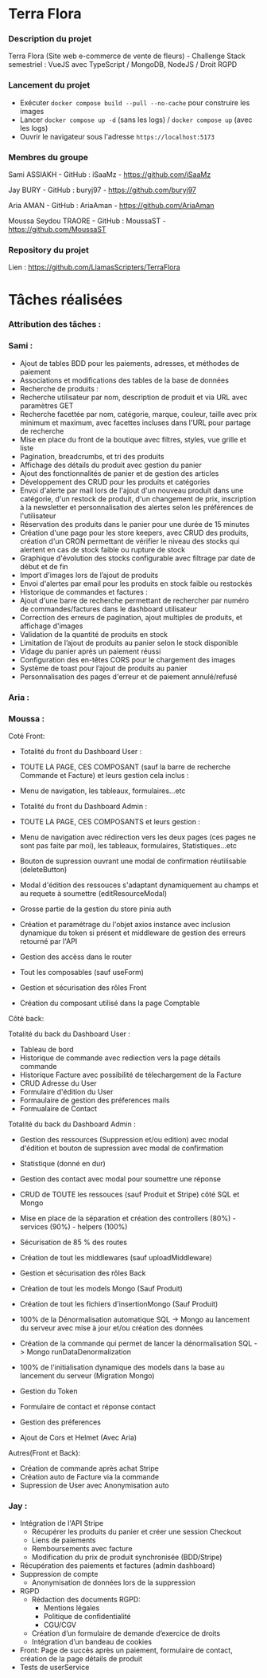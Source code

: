 # Terra Flora

### Description du projet

Terra Flora (Site web e-commerce de vente de fleurs) - Challenge Stack semestriel : VueJS avec TypeScript / MongoDB, NodeJS / Droit RGPD

### Lancement du projet

- Exécuter `docker compose build --pull --no-cache` pour construire les images
- Lancer `docker compose up -d` (sans les logs) / `docker compose up` (avec les logs)
- Ouvrir le navigateur sous l'adresse `https://localhost:5173`

### Membres du groupe

Sami ASSIAKH - GitHub : iSaaMz - https://github.com/iSaaMz

Jay BURY - GitHub : buryj97 - https://github.com/buryj97

Aria AMAN - GitHub : AriaAman - https://github.com/AriaAman

Moussa Seydou TRAORE - GitHub : MoussaST - https://github.com/MoussaST

### Repository du projet

Lien : https://github.com/LlamasScripters/TerraFlora

# Tâches réalisées

### Attribution des tâches :

### Sami :

- Ajout de tables BDD pour les paiements, adresses, et méthodes de paiement
- Associations et modifications des tables de la base de données
- Recherche de produits :
- Recherche utilisateur par nom, description de produit et via URL avec paramètres GET
- Recherche facettée par nom, catégorie, marque, couleur, taille avec prix minimum et maximum, avec facettes incluses dans l'URL pour partage de recherche
- Mise en place du front de la boutique avec filtres, styles, vue grille et liste
- Pagination, breadcrumbs, et tri des produits
- Affichage des détails du produit avec gestion du panier
- Ajout des fonctionnalités de panier et de gestion des articles
- Développement des CRUD pour les produits et catégories
- Envoi d'alerte par mail lors de l'ajout d'un nouveau produit dans une catégorie, d'un restock de produit, d'un changement de prix, inscription à la newsletter et personnalisation des alertes selon les préférences de l'utilisateur
- Réservation des produits dans le panier pour une durée de 15 minutes
- Création d'une page pour les store keepers, avec CRUD des produits, création d'un CRON permettant de vérifier le niveau des stocks qui alertent en cas de stock faible ou rupture de stock
- Graphique d'évolution des stocks configurable avec filtrage par date de début et de fin
- Import d'images lors de l’ajout de produits
- Envoi d'alertes par email pour les produits en stock faible ou restockés
- Historique de commandes et factures :
- Ajout d'une barre de recherche permettant de rechercher par numéro de commandes/factures dans le dashboard utilisateur
- Correction des erreurs de pagination, ajout multiples de produits, et affichage d'images
- Validation de la quantité de produits en stock
- Limitation de l’ajout de produits au panier selon le stock disponible
- Vidage du panier après un paiement réussi
- Configuration des en-têtes CORS pour le chargement des images
- Système de toast pour l’ajout de produits au panier
- Personnalisation des pages d'erreur et de paiement annulé/refusé



### Aria :

### Moussa :

 Coté Front:
 - Totalité du front du Dashboard User :
 - TOUTE LA PAGE, CES COMPOSANT (sauf la barre de recherche Commande et Facture) et leurs gestion cela inclus :
  - Menu de navigation, les tableaux, formulaires...etc

- Totalité du front du Dashboard Admin :
 - TOUTE LA PAGE, CES COMPOSANTS et leurs gestion :
  - Menu de navigation avec rédirection vers les deux pages (ces pages ne sont pas faite par moi), les tableaux, formulaires, Statistiques...etc

 - Bouton de supression ouvrant une modal de confirmation réutilisable (deleteButton) 
 - Modal d'édition des ressouces s'adaptant dynamiquement au champs et au requete à soumettre (editResourceModal)
 - Grosse partie de la gestion du store pinia auth
 - Création et paramétrage du l'objet axios instance avec inclusion dynamique du token si présent et middleware de gestion des erreurs retourné par l'API
 - Gestion des accèss dans le router 
 - Tout les composables (sauf useForm)
 - Gestion et sécurisation des rôles Front
 - Création du composant utilisé dans la page Comptable

 Côté back:

 Totalité du back du Dashboard User :
 - Tableau de bord 
 - Historique de commande avec rediection vers la page détails commande 
 - Historique Facture avec possibilité de télechargement de la Facture 
 - CRUD Adresse du User
 - Formulaire d'édition du User
 - Formaulaire de gestion des préferences mails 
 - Formualaire de Contact

 Totalité du back du Dashboard Admin :
 - Gestion des ressources (Suppression et/ou edition) avec modal d'édition et bouton de supression avec modal de confirmation
 - Statistique (donné en dur)
 - Gestion des contact avec modal pour soumettre une réponse

 - CRUD de TOUTE les ressouces (sauf Produit et Stripe) côté SQL et Mongo
 - Mise en place de la séparation et création des controllers (80%) - services (90%) - helpers (100%)
 - Sécurisation de 85 % des routes
 - Création de tout les middlewares (sauf uploadMiddleware)
 - Gestion et sécurisation des rôles Back
 - Création de tout les models Mongo (Sauf Produit) 
 - Création de tout les fichiers d'insertionMongo (Sauf Produit)
 - 100% de la Dénormalisation automatique SQL -> Mongo au lancement du serveur avec mise à jour et/ou création des données 
 - Création de la commande qui permet de lancer la dénormalisation SQL -> Mongo runDataDenormalization
 - 100% de l'initialisation dynamique des models dans la base au lancement du serveur (Migration Mongo)
 - Gestion du Token
 - Formulaire de contact et réponse contact
 - Gestion des préferences 
 - Ajout de Cors et Helmet (Avec Aria)

Autres(Front et Back):
 - Création de commande après achat Stripe
 - Création auto de Facture via la commande
 - Supression de User avec Anonymisation auto

### Jay :

- Intégration de l'API Stripe
  - Récupérer les produits du panier et créer une session Checkout
  - Liens de paiements
  - Remboursements avec facture
  - Modification du prix de produit synchronisée (BDD/Stripe)
- Récupération des paiements et factures (admin dashboard)
- Suppression de compte
  - Anonymisation de données lors de la suppression
- RGPD
  - Rédaction des documents RGPD:
    - Mentions légales
    - Politique de confidentialité
    - CGU/CGV
  - Création d’un formulaire de demande d’exercice de droits
  - Intégration d’un bandeau de cookies
- Front: Page de succès après un paiement, formulaire de contact, création de la page détails de produit
- Tests de userService
